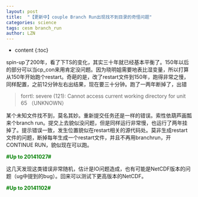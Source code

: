 ```yaml
---
layout: post
title:  "【更新中】couple Branch Run出现找不到目录的奇怪问题" 
categories: science
tags: cesm branch_run
author: LZN
---
```


* content
{:toc}

spin-up了200年，看了下TS的变化，其实三十年就已经基本平衡了。150年以后的部分可以当cp_con来用肯定没问题。因为晓明姐需要地表比湿变量，所以打算从150年开始跑个restart。奇葩的是，改了restart文件到150年，跑得非常之慢，同样配置，之前12分钟左右出结果，现在要三十分钟。跑了一两年断掉了，出错
<blockquote>forrtl: severe (121): Cannot access current working directory for unit 65 （UNKNOWN）</blockquote>
某个未知文件找不到，莫名其妙。重新提交任务还是一样的错误。索性依葫芦画瓢来个branch run。提交上去貌似没问题，但是同样运行非常慢，也运行了两年挂掉了。提示错误一致，发生位置貌似在restart相关的源代码处。莫非生成restart文件的问题，断掉每年生成一个restart文件，并且不再用branchrun，开CONTINUE RUN，貌似现在可以跑。

<strong><span style="color: #008000;">#Up to 20141027#</span></strong>

这几天发现这类错误非常随机，估计是IO问题造成，也有可能是NetCDF版本的问题（ug中提到的bug）。回来可以测试下更高版本的NetCDF。

<strong><span style="color: #008000;">#Up to 20141102#</span></strong>
